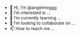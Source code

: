 - 👋 Hi, I’m @angelmeggg
- 👀 I’m interested in ...
- 🌱 I’m currently learning ...
- 💞️ I’m looking to collaborate on ...
- 📫 How to reach me ...

<!---
angelmeggg/angelmeggg is a ✨ special ✨ repository because its `README.md` (this file) appears on your GitHub profile.
You can click the Preview link to take a look at your changes.
--->
